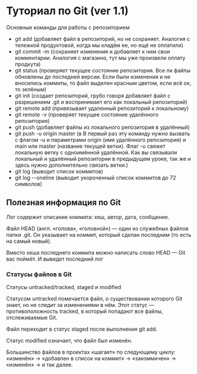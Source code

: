 # Туториал по Git (ver 1.1)

Основные команды для работы с репозиторием
- git add (добавляет файл в репозиторий, но не сохраняет. Аналогия с тележкой продуктовой, когда мы кладём ее, но ещё не оплатили)
- git commit -m (сохраняет изменения и добавляет к ним свои комментарии. Аналогия с магазино, тут мы уже произвели оплату продкута)
- git status (проверяет текущее состояние репозитория. Все ли файлы обновлены до последней версии. Если были изменения и не вносились коммиты, то файл выделен красным цветом, если всё ок, то зелёным)
- git init (создает репозиторий, грубо говоря добавляет файл с разрешением .git и воспринимает его как локальный репозиторий)
- git remote add (привязывает удаленный репозиторий к локальному)
- git remote -v (проверяет текущее состояние удалённого репозитория)
- git push (добавляет файлы из локального репозитория в удалённый)
- git push -u origin master (в В первый раз эту команду нужно вызвать с флагом -u и параметрами origin (имя удалённого репозитория) и main или master (название текущей ветки). Флаг -u свяжет локальную ветку с одноимённой удалённой. Как вы связывали локальный и удалённый репозитории в предыдущем уроке, так же и здесь нужно дополнительно связать ветки.)
- git log (выводит список коммитов)
- git log --oneline (выводит укороченный список коммитов до 72 символов)

## Полезная информация по Git

Лог содержит описание коммита: хеш, автор, дата, сообщение.

Файл HEAD (англ. «голова», «головной») — один из служебных файлов папки .git. Он указывает на коммит, который сделан последним (то есть на самый новый).

Вместо хеша последнего коммита можно написать слово HEAD — Git вас поймёт. И выведет последний лог

### Статусы файлов в Git

Статусы untracked/tracked, staged и modified

Статусом untracked помечается файл, о существовании которого Git знает, но не следит за изменениями в нём. Этот статус — противоположность tracked, в который попадают все файлы, отслеживаемые Git.

Файл переходит в статус staged после выполнения git add.

Статус modified означает, что файл был изменён.

Большинство файлов в проектах «шагает» по следующему циклу: «изменён» → «добавлен в список на коммит» → «закоммичен» → «изменён» → и так далее.